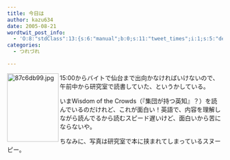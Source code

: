```yaml
---
title: 今日は
author: kazu634
date: 2005-08-21
wordtwit_post_info:
  - 'O:8:"stdClass":13:{s:6:"manual";b:0;s:11:"tweet_times";i:1;s:5:"delay";i:0;s:7:"enabled";i:1;s:10:"separation";s:2:"60";s:7:"version";s:3:"3.7";s:14:"tweet_template";b:0;s:6:"status";i:2;s:6:"result";a:0:{}s:13:"tweet_counter";i:2;s:13:"tweet_log_ids";a:1:{i:0;i:1973;}s:9:"hash_tags";a:0:{}s:8:"accounts";a:1:{i:0;s:7:"kazu634";}}'
categories:
  - つれづれ

---
```

<div class="section">
<p>
<img width="120" align="left" alt="87c6db99.jpg" src="http://image.blog.livedoor.jp/simoom634/imgs/8/7/87c6db99.jpg" height="160" border="0" class="pict" />15:00からバイトで仙台まで出向かなければいけないので、午前中から研究室で読書していた、というかしている。
</p>
  
<p>
    いまWisdom of the Crowds（『集団が持つ英知』？）を読んでいるのだけれど、これが面白い！英語で、内容を理解しながら読んでるから読むスピード遅いけど、面白いから苦にならないや。
</p>
  
<p>
</p>
  
<p>
    ちなみに、写真は研究室で本に挟まれてしまっているスヌーピー。
</p>
</div>
